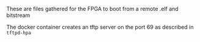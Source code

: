These are files gathered for the FPGA to boot from a remote .elf and bitstream

The docker container creates an tftp server on the port 69 as described in `tftpd-hpa`
